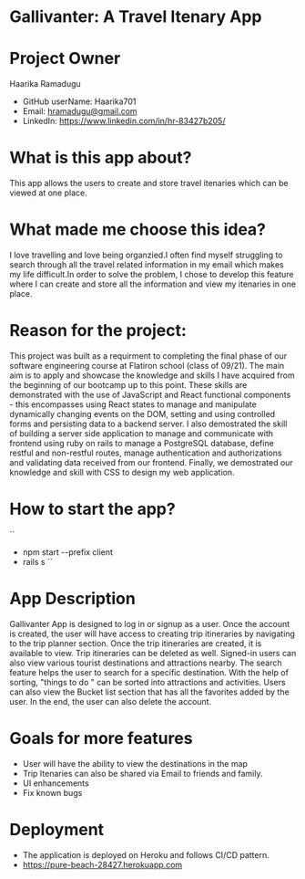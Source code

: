 # Gallivanter: A Travel Itenary App

# Project Owner
  Haarika Ramadugu
  - GitHub userName: Haarika701
  - Email: hramadugu@gmail.com
  - LinkedIn: https://www.linkedin.com/in/hr-83427b205/
        
# What is this app about?
  This app allows the users to create and store travel itenaries which can be viewed at one place.
  
# What made me choose this idea?
I love travelling and love being organzied.I often find myself struggling to search through all the travel related information in my email which makes my life   difficult.In order to solve the problem, I chose to develop this feature where I can create and store all the information and view my itenaries in one place.
  
# Reason for the project: 
This project was built as a requirment to completing the final phase of our software engineering course at Flatiron school (class of 09/21). The main aim is to apply and showcase the knowledge and skills I have acquired from the beginning of our bootcamp up to this point. These skills are demonstrated with the use of JavaScript and React functional components - this encompasses using React states to manage and manipulate dynamically changing events on the DOM, setting and using controlled forms and persisting data to a backend server. I also demostrated the skill of building a server side application to manage and communicate with  frontend using ruby on rails to manage a PostgreSQL database, define restful and non-restful routes, manage authentication and authorizations and validating data received from our frontend. Finally, we demostrated our knowledge and skill with CSS to design my web application.
  
# How to start the app?
  ``
 * npm start --prefix client
 * rails s
  ``
# App Description
Gallivanter App is designed to log in or signup as a user. Once the account is created, the user will have access to creating trip itineraries by navigating to the trip planner section. Once the trip itineraries are created, it is available to view. Trip itineraries can be deleted as well. Signed-in users can also view various tourist destinations and attractions nearby. The search feature helps the user to search for a specific destination. With the help of sorting, "things to do " can be sorted into attractions and activities. Users can also view the Bucket list section that has all the favorites added by the user. In the end, the user can also delete the account.

# Goals for more features
 - User will have the ability to view the destinations in the map
 - Trip Itenaries can also be shared via Email to friends and family.
 - UI enhancements
 - Fix known bugs

# Deployment
- The application is deployed on Heroku and follows CI/CD pattern.
- https://pure-beach-28427.herokuapp.com

